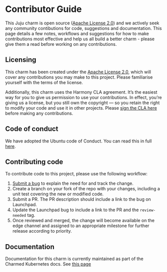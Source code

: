 # Contributor Guide

This Juju charm is open source ([Apache License 2.0](./LICENSE)) and we actively seek any community contibutions
for code, suggestions and documentation.
This page details a few notes, workflows and suggestions for how to make contributions most effective and help us
all build a better charm - please give them a read before working on any contributions.

## Licensing

This charm has been created under the [Apache License 2.0](./LICENSE), which will cover any contributions you may
make to this project. Please familiarise yourself with the terms of the license.

Additionally, this charm uses the Harmony CLA agreement.  It’s the easiest way for you to give us permission to
use your contributions.
In effect, you’re giving us a license, but you still own the copyright — so you retain the right to modify your
code and use it in other projects. Please [sign the CLA here](https://ubuntu.com/legal/contributors/agreement) before
making any contributions.

## Code of conduct

We have adopted the Ubuntu code of Conduct. You can read this in full [here](https://ubuntu.com/community/code-of-conduct).

## Contributing code

To contribute code to this project, please use the following workflow:

1. [Submit a bug](https://bugs.launchpad.net/kubernetes-dashboard-operator/+filebug) to explain the need for and track the change.
2. Create a branch on your fork of the repo with your changes, including a unit test covering the new or modified code.
3. Submit a PR. The PR description should include a link to the bug on Launchpad.
4. Update the Launchpad bug to include a link to the PR and the `review-needed` tag.
5. Once reviewed and merged, the change will become available on the edge channel and assigned to an appropriate milestone
   for further release according to priority.

## Documentation

Documentation for this charm is currently maintained as part of the Charmed Kubernetes docs.
See [this page](https://github.com/charmed-kubernetes/kubernetes-docs/blob/master/pages/k8s/cdk-addons.md#kubernetes-dashboard)
